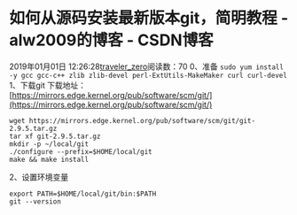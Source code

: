 # 如何从源码安装最新版本git，简明教程 - alw2009的博客 - CSDN博客
2019年01月01日 12:26:28[traveler_zero](https://me.csdn.net/alw2009)阅读数：70
0、准备
`sudo yum install -y gcc gcc-c++ zlib zlib-devel perl-ExtUtils-MakeMaker curl curl-devel`
1、下载git
下载地址：[https://mirrors.edge.kernel.org/pub/software/scm/git/](https://mirrors.edge.kernel.org/pub/software/scm/git/)
```
wget https://mirrors.edge.kernel.org/pub/software/scm/git/git-2.9.5.tar.gz
tar xf git-2.9.5.tar.gz
mkdir -p ~/local/git
./configure --prefix=$HOME/local/git
make && make install
```
2、设置环境变量
```
export PATH=$HOME/local/git/bin:$PATH
git --version
```
